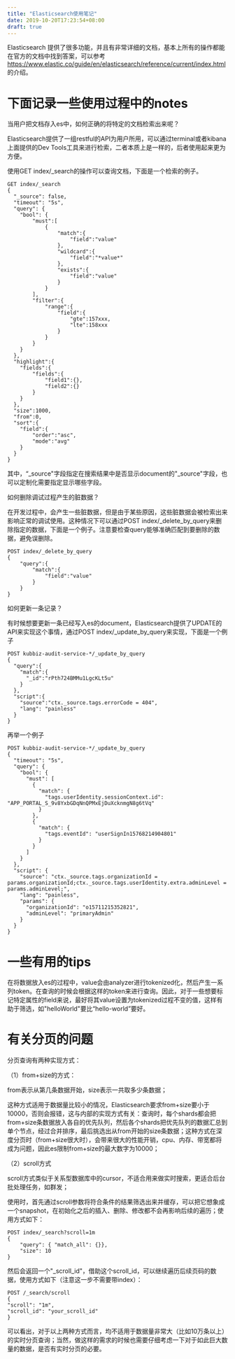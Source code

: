 ```yaml
---
title: "Elasticsearch使用笔记"
date: 2019-10-20T17:23:54+08:00
draft: true
---
```


Elasticsearch 提供了很多功能，并且有非常详细的文档，基本上所有的操作都能在官方的文档中找到答案，可以参考 https://www.elastic.co/guide/en/elasticsearch/reference/current/index.html 的介绍。

 

# 下面记录一些使用过程中的notes

当用户把文档存入es中，如何正确的将特定的文档检索出来呢？

Elasticsearch提供了一组restful的API为用户所用，可以通过terminal或者kibana上面提供的Dev Tools工具来进行检索，二者本质上是一样的，后者使用起来更为方便。

使用GET index/_search的操作可以查询文档，下面是一个检索的例子。
```
GET index/_search
{
  "_source": false,
  "timeout": "5s",
  "query": {
    "bool": {
        "must":[
            {
                "match":{
                    "field":"value"
                },
                "wildcard":{
                    "field":"*value*"
                },
                "exists":{
                    "field":"value"
                }
            }
        ],
        "filter":{
            "range":{
                "field":{
                    "gte":157xxx,
                    "lte":158xxx
                }
            }
        }
    }
  },
  "highlight":{
    "fields":{
        "fields":{
            "field1":{},
            "field2":{}
        }
    }
  },
  "size":1000,
  "from":0,
  "sort":{
    "field":{
        "order":"asc",
        "mode":"avg"
    }
  }
}
```

其中，“_source"字段指定在搜索结果中是否显示document的"_source"字段，也可以定制化需要指定显示哪些字段。

 

如何删除调试过程产生的脏数据？

在开发过程中，会产生一些脏数据，但是由于某些原因，这些脏数据会被检索出来影响正常的调试使用。这种情况下可以通过POST index/_delete_by_query来删除指定的数据，下面是一个例子。注意要检查query能够准确匹配到要删除的数据，避免误删除。

```
POST index/_delete_by_query
{
    "query":{
        "match":{
            "field":"value"
        }
    }
}
```

如何更新一条记录？

有时候想要更新一条已经写入es的document，Elasticsearch提供了UPDATE的API来实现这个事情，通过POST index/_update_by_query来实现，下面是一个例子

```
POST kubbiz-audit-service-*/_update_by_query
{
  "query":{
    "match":{
      "_id":"rPth724BMMu1LgcKLt5u"
    }
  },
  "script":{
    "source":"ctx._source.tags.errorCode = 404",
    "lang": "painless"
  }
}
```

再举一个例子

```
POST kubbiz-audit-service-*/_update_by_query
{
  "timeout": "5s",
  "query": {
    "bool": {
      "must": [
        {
          "match": {
            "tags.userIdentity.sessionContext.id": "APP_PORTAL_S_9v8YxbGDqNnQPMxEjDuXcknmgN8g6tVq"
          }
        },
        {
          "match": {
            "tags.eventId": "userSignIn15768214904801"
          }
        }
      ]
    }
  },
  "script": {
    "source": "ctx._source.tags.organizationId = params.organizationId;ctx._source.tags.userIdentity.extra.adminLevel = params.adminLevel;",
    "lang": "painless",
    "params": {
      "organizationId": "o15711215352821",
      "adminLevel": "primaryAdmin"
    }
  }
}
```

# 一些有用的tips

在将数据放入es的过程中，value会由analyzer进行tokenized化，然后产生一系列token。在查询的时候会根据这样的token来进行查询。因此，对于一些想要标记特定属性的field来说，最好将其value设置为tokenized过程不变的值，这样有助于筛选，如"helloWorld"要比“hello-world”要好。

 

# 有关分页的问题

分页查询有两种实现方式：

（1）from+size的方式：

from表示从第几条数据开始，size表示一共取多少条数据；

这种方式适用于数据量比较小的情况，Elasticsearch要求from+size要小于10000，否则会报错，这与内部的实现方式有关：查询时，每个shards都会把from+size条数据放入各自的优先队列，然后各个shards把优先队列的数据汇总到单个节点，经过合并排序，最后挑选出从from开始的size条数据；这种方式在深度分页时（from+size很大时），会带来很大的性能开销，cpu、内存、带宽都将成为问题，因此es限制from+size的最大数字为10000；

（2）scroll方式

scroll方式类似于关系型数据库中的cursor，不适合用来做实时搜索，更适合后台批处理任务，如群发；

使用时，首先通过scroll参数将符合条件的结果筛选出来并缓存，可以把它想象成一个snapshot，在初始化之后的插入、删除、修改都不会再影响后续的遍历；使用方式如下：

```
POST index/_search?scroll=1m
{
    "query": { "match_all": {}},
    "size": 10
}
```

然后会返回一个"_scroll_id"，借助这个scroll_id，可以继续遍历后续页码的数据，使用方式如下（注意这一步不需要带index）：

```
POST /_search/scroll
{
"scroll": "1m",
"scroll_id": "your_scroll_id"
}
```

 

可以看出，对于以上两种方式而言，均不适用于数据量非常大（比如10万条以上）的实时分页查询；当然，做这样的需求的时候也需要仔细考虑一下对于如此巨大数量的数据，是否有实时分页的必要。